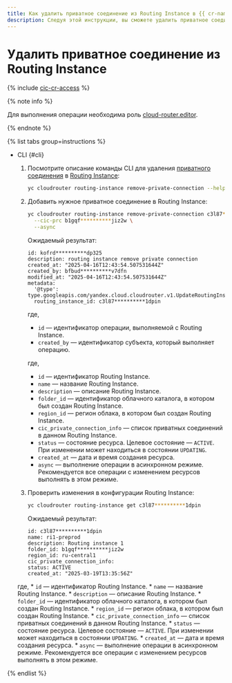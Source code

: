 ```yaml
---
title: Как удалить приватное соединение из Routing Instance в {{ cr-name }}
description: Следуя этой инструкции, вы сможете удалить приватное соединение из Routing Instance в {{ cr-name }}.
---
```


# Удалить приватное соединение из Routing Instance

{% include [cic-cr-access](../../_includes/interconnect/cic-cr-access.md) %}

{% note info %}

Для выполнения операции необходима роль [cloud-router.editor](../security/index.md#cloudrouter-editor).

{% endnote %}

{% list tabs group=instructions %}

- CLI {#cli}

  1. Посмотрите описание команды CLI для удаления [приватного соединения](../../interconnect/concepts/priv-con.md) в [Routing Instance](../concepts/routing-instance.md):

      ```bash
      yc cloudrouter routing-instance remove-private-connection --help
      ```

  1. Добавить нужное приватное соединение в Routing Instance:

     ```bash
     yc cloudrouter routing-instance remove-private-connection c3l87**********1dpin \
       --cic-prc b1gqf**********jiz2w \
       --async
     ```

     Ожидаемый результат:

      ```text
      id: kofrd**********dp325
      description: routing instance remove private connection
      created_at: "2025-04-16T12:43:54.507531644Z"
      created_by: bfbud**********v7dfn
      modified_at: "2025-04-16T12:43:54.507531644Z"
      metadata:
        '@type': type.googleapis.com/yandex.cloud.cloudrouter.v1.UpdateRoutingInstanceMetadata
        routing_instance_id: c3l87**********1dpin
      ```

     где,
      * `id` — идентификатор операции, выполняемой с Routing Instance.
      * `created_by` — идентификатор субъекта, который выполняет операцию.


     где,
      * `id` — идентификатор Routing Instance.
      * `name` — название Routing Instance.
      * `description` — описание Routing Instance.
      * `folder_id` — идентификатор облачного каталога, в котором был создан Routing Instance.
      * `region_id` — регион облака, в котором был создан Routing Instance.
      * `cic_private_connection_info` — список приватных соединений в данном Routing Instance.
      * `status` — состояние ресурса. Целевое состояние — `ACTIVE`. При изменении может находиться в состоянии `UPDATING`.
      * `created_at` — дата и время создания ресурса.
      * `async` — выполнение операции в асинхронном режиме. Рекомендуется все операции с изменением ресурсов выполнять в этом режиме.


  1. Проверить изменения в конфигурации Routing Instance:

     ```bash
     yc cloudrouter routing-instance get c3l87**********1dpin
     ```

     Ожидаемый результат:

     ```
     id: c3l87**********1dpin
     name: ri1-preprod
     description: Routing instance 1
     folder_id: b1gqf**********jiz2w
     region_id: ru-central1
     cic_private_connection_info:
     status: ACTIVE
     created_at: "2025-03-19T13:35:56Z"
     ```

    где,
      * `id` — идентификатор Routing Instance.
      * `name` — название Routing Instance.
      * `description` — описание Routing Instance.
      * `folder_id` — идентификатор облачного каталога, в котором был создан Routing Instance.
      * `region_id` — регион облака, в котором был создан Routing Instance.
      * `cic_private_connection_info` — список приватных соединений в данном Routing Instance.
      * `status` — состояние ресурса. Целевое состояние — `ACTIVE`. При изменении может находиться в состоянии `UPDATING`.
      * `created_at` — дата и время создания ресурса.
      * `async` — выполнение операции в асинхронном режиме. Рекомендуется все операции с изменением ресурсов выполнять в этом режиме.

{% endlist %}

